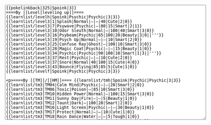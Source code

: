 </p><textarea readonly="" accesskey="," id="wpTextbox1" cols="80" rows="25" style="" class="mw-editfont-monospace" lang="en" dir="ltr" name="wpTextbox1">{{pokelinkback|325|Spoink|3}}
====By [[Level|leveling up]]====
{{learnlist/levelh|Spoink|Psychic|Psychic|3|3}}
{{learnlist/level3|1|Splash|Normal|—|—|40|Cute|2|0}}
{{learnlist/level3|7|Psywave|Psychic|—|80|15|Smart|2|1}}
{{learnlist/level3|10|Odor Sleuth|Normal|—|100|40|Smart|3|0}}
{{learnlist/level3|16|Psybeam|Psychic|65|100|20|Beauty|3|0||'''}}
{{learnlist/level3|19|Psych Up|Normal|—|—|10|Smart|2|0}}
{{learnlist/level3|25|Confuse Ray|Ghost|—|100|10|Smart|3|0}}
{{learnlist/level3|28|Magic Coat|Psychic|—|—|15|Beauty|1|0}}
{{learnlist/level3|34|Psychic|Psychic|90|100|10|Smart|1|3||'''}}
{{learnlist/level3|37|Rest|Psychic|—|—|10|Cute|2|0}}
{{learnlist/level3|37|Snore|Normal|40|100|15|Cute|4|0}}
{{learnlist/level3|43|Bounce|Flying|85|85|5|Cute|1|0}}
{{learnlist/levelf|Spoink|Psychic|Psychic|3|3}}

====By [[TM]]/[[HM]]====
{{learnlist/tmh|Spoink|Psychic|Psychic|3|3}}
{{learnlist/tm3|TM04|Calm Mind|Psychic|—|—|20|Smart|2|0}}
{{learnlist/tm3|TM06|Toxic|Poison|—|85|10|Smart|3|0}}
{{learnlist/tm3|TM10|Hidden Power|Normal|—|100|15|Smart|3|0}}
{{learnlist/tm3|TM11|Sunny Day|Fire|—|—|5|Beauty|1|0}}
{{learnlist/tm3|TM12|Taunt|Dark|—|100|20|Smart|2|0}}
{{learnlist/tm3|TM16|Light Screen|Psychic|—|—|30|Beauty|1|0}}
{{learnlist/tm3|TM17|Protect|Normal|—|—|10|Cute|1|0}}
{{learnlist/tm3|TM18|Rain Dance|Water|—|—|5|Tough|1|0}}
{{learnlist/tm3|TM21|Frustration|Normal|—|100|20|Cute|1|0}}
{{learnlist/tm3|TM23|Iron Tail|Steel|100|75|15|Cool|1|4}}
{{learnlist/tm3|TM27|Return|Normal|—|100|20|Cute|1|0}}
{{learnlist/tm3|TM29|Psychic|Psychic|90|100|10|Smart|1|3||'''}}
{{learnlist/tm3|TM30|Shadow Ball|Ghost|80|100|15|Smart|3|0}}
{{learnlist/tm3|TM32|Double Team|Normal|—|—|15|Cool|2|0}}
{{learnlist/tm3|TM33|Reflect|Psychic|—|—|20|Smart|1|0}}
{{learnlist/tm3|TM34|Shock Wave|Electric|60|—|20|Cool|2|0}}
{{learnlist/tm3|TM41|Torment|Dark|—|100|15|Tough|2|0}}
{{learnlist/tm3|TM42|Facade|Normal|70|100|20|Cute|2|0}}
{{learnlist/tm3|TM43|Secret Power|Normal|70|100|20|Smart|1|0}}
{{learnlist/tm3|TM44|Rest|Psychic|—|—|10|Cute|2|0}}
{{learnlist/tm3|TM45|Attract|Normal|—|100|15|Cute|2|0}}
{{learnlist/tm3|TM46|Thief|Dark|40|100|10|Tough|1|0}}
{{learnlist/tm3|TM48|Skill Swap|Psychic|—|—|10|Smart|1|0}}
{{learnlist/tm3|TM49|Snatch|Dark|—|—|10|Smart|2|1}}
{{learnlist/tm3|HM05|Flash|Normal|—|70|20|Beauty|3|0}}
{{learnlist/tmf|Spoink|Psychic|Psychic|3|3}}

====By {{pkmn|breeding}}====
{{learnlist/breedh|Spoink|Psychic|Psychic|3|3}}
{{learnlist/breed3|{{MSP/3|274|Nuzleaf}}|Extrasensory|Psychic|80|100|30|Cool|1|4||'''}}
{{learnlist/breed3|{{MSP/3|359|Absol}}|Future Sight|Psychic|80|90|15|Smart|3|0}}
{{learnlist/breed3|{{MSP/3|352|Kecleon}}|Substitute|Normal|—|—|10|Smart|2|0}}
{{learnlist/breed3|{{MSP/3|327|Spinda}}|Trick|Psychic|—|100|10|Smart|2|0|*}}
{{learnlist/breedf|Spoink|Psychic|Psychic|3|3}}

====By [[Move Tutor|tutoring]]====
{{learnlist/tutorh|Spoink|Psychic|Psychic|3|3}}
{{learnlist/tutor3|Body Slam|Normal|85|100|15|Tough|1|4|||yes|yes|yes}}
{{learnlist/tutor3|Double-Edge|Normal|120|100|15|Tough|6|0|||yes|yes|yes}}
{{learnlist/tutor3|Dream Eater|Psychic|100|100|15|Smart|2|2||'''|yes|yes|yes}}
{{learnlist/tutor3|Endure|Normal|—|—|10|Tough|2|0|||no|yes|no}}
{{learnlist/tutor3|Icy Wind|Ice|55|95|15|Beauty|1|3|||no|yes|yes}}
{{learnlist/tutor3|Mimic|Normal|—|—|10|Cute|1|0|||yes|yes|yes}}
{{learnlist/tutor3|Psych Up|Normal|—|—|10|Smart|2|0|||no|yes|no}}
{{learnlist/tutor3|Sleep Talk|Normal|—|—|10|Cute|3|0|||no|yes|no}}
{{learnlist/tutor3|Snore|Normal|40|100|15|Cute|4|0|||no|yes|no}}
{{learnlist/tutor3|Substitute|Normal|—|—|10|Smart|2|0|||yes|yes|yes}}
{{learnlist/tutor3|Swagger|Normal|—|90|15|Cute|2|0|||no|yes|yes}}
{{learnlist/tutor3|Swift|Normal|60|—|20|Cool|2|0|||no|yes|no}}
{{learnlist/tutorf|Spoink|Psychic|Psychic|3|3}}

====By {{pkmn2|event}}s====
{{learnlist/eventh|Spoink|Psychic|Psychic|3|3}}
{{learnlist/event3|[[PokéPark (theme park)#Spoink|PokéPark Events]]|Uproar|Normal|50|100|10|Cute|3|0}}
{{learnlist/eventf|Spoink|Psychic|Psychic|3|3}}

[[fr:Spoink/Génération 3]]
[[it:Spoink/Mosse apprese in terza generazione]]
[[ja:バネブー/第六世代以前のおぼえるわざ]]
[[zh:跳跳猪/第三世代招式表]]
